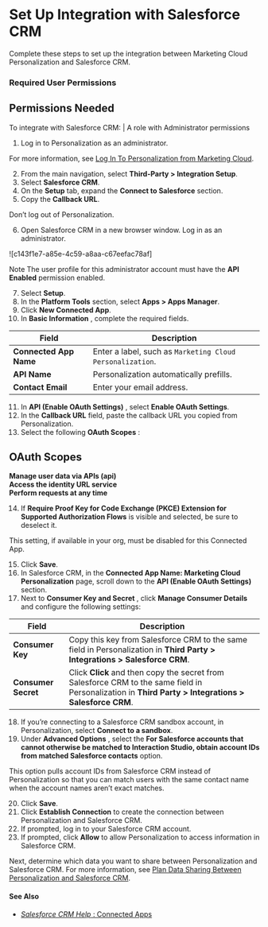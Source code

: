 

# Set Up Integration with Salesforce CRM

Complete these steps to set up the integration between Marketing Cloud
Personalization and Salesforce CRM.

### Required User Permissions

Permissions Needed  
---  
To integrate with Salesforce CRM: | A role with Administrator permissions  
  
  1. Log in to Personalization as an administrator.

For more information, see [Log In To Personalization from Marketing
Cloud](https://help.salesforce.com/s/articleView?id=sf.mc_pers_login.htm&language=en_US&type=5
"Access Marketing Cloud Personalization from Marketing Cloud Engagement.").

  2. From the main navigation, select **Third-Party > Integration Setup**.
  3. Select **Salesforce CRM**.
  4. On the **Setup** tab, expand the **Connect to Salesforce** section.
  5. Copy the **Callback URL**.

Don’t log out of Personalization.

  6. Open Salesforce CRM in a new browser window. Log in as an administrator.

![c143f1e7-a85e-4c59-a8aa-c67eefac78af]

Note The user profile for this administrator account must have the **API
Enabled** permission enabled.

  7. Select **Setup**.
  8. In the **Platform Tools** section, select **Apps > Apps Manager**.
  9. Click **New Connected App**.
  10. In **Basic Information** , complete the required fields.

Field | Description  
---|---  
**Connected App Name** | Enter a label, such as `Marketing Cloud Personalization`.  
**API Name** | Personalization automatically prefills.  
**Contact Email** | Enter your email address.  
  
  11. In **API (Enable OAuth Settings)** , select **Enable OAuth Settings**.
  12. In the **Callback URL** field, paste the callback URL you copied from Personalization.
  13. Select the following **OAuth Scopes** :

OAuth Scopes  
---  
**Manage user data via APIs (api)**  
**Access the identity URL service**  
**Perform requests at any time**  
  
  14. If **Require Proof Key for Code Exchange (PKCE) Extension for Supported Authorization Flows** is visible and selected, be sure to deselect it.

This setting, if available in your org, must be disabled for this Connected
App.

  15. Click **Save**.
  16. In Salesforce CRM, in the **Connected App Name: Marketing Cloud Personalization** page, scroll down to the **API (Enable OAuth Settings)** section. 
  17. Next to **Consumer Key and Secret** , click **Manage Consumer Details** and configure the following settings:

Field | Description  
---|---  
**Consumer Key** | Copy this key from Salesforce CRM to the same field in Personalization in **Third Party > Integrations > Salesforce CRM**.  
**Consumer Secret** | Click **Click** and then copy the secret from Salesforce CRM to the same field in Personalization in **Third Party > Integrations > Salesforce CRM**.  
  
  18. If you’re connecting to a Salesforce CRM sandbox account, in Personalization, select **Connect to a sandbox**.
  19. Under **Advanced Options** , select the **For Salesforce accounts that cannot otherwise be matched to Interaction Studio, obtain account IDs from matched Salesforce contacts** option.

This option pulls account IDs from Salesforce CRM instead of Personalization
so that you can match users with the same contact name when the account names
aren’t exact matches.

  20. Click **Save**.
  21. Click **Establish Connection** to create the connection between Personalization and Salesforce CRM.
  22. If prompted, log in to your Salesforce CRM account.
  23. If prompted, click **Allow** to allow Personalization to access information in Salesforce CRM.

Next, determine which data you want to share between Personalization and
Salesforce CRM. For more information, see [Plan Data Sharing Between
Personalization and Salesforce
CRM](https://help.salesforce.com/s/articleView?id=sf.mc_pers_salesforce_crm_data_synchronization.htm&language=en_US&type=5
"Before initializing data sharing, decide what data you want to exchange
between Salesforce CRM and Personalization and how you want to match data for
merging. After initialization, Marketing Cloud Personalization shares data
with Salesforce CRM on a nightly basis. Contacts and accounts are shared
automatically, but leads sharing is optional.").

#### See Also

  * [ _Salesforce CRM Help_ : Connected Apps](https://help.salesforce.com/s/articleView?id=sf.connected_app_overview.htm&language=en_US&type=5)

